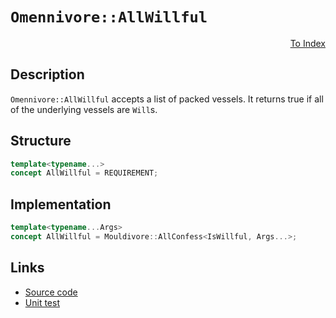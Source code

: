 <!-- Copyright 2024 Feng Mofan
SPDX-License-Identifier: Apache-2.0 -->

# `Omennivore::AllWillful`

<p style='text-align: right;'><a href="../../concepts.md#omennivore-all-willful">To Index</a></p>

## Description

`Omennivore::AllWillful` accepts a list of packed vessels.
It returns true if all of the underlying vessels are `Will`s.

## Structure

```C++
template<typename...>
concept AllWillful = REQUIREMENT;
```

## Implementation

```C++
template<typename...Args>
concept AllWillful = Mouldivore::AllConfess<IsWillful, Args...>;
```

## Links

- [Source code](../../../../conceptrodon/omennivore/concepts/all_willful.hpp)
- [Unit test](../../../../tests/unit/concepts/omennivore/all_willful.test.hpp)

